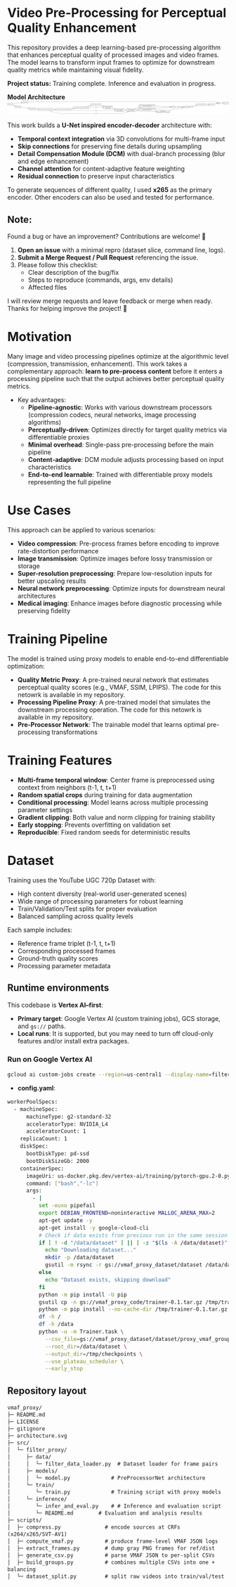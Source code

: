 # Video Pre-Processing for Perceptual Quality Enhancement

This repository provides a deep learning-based pre-processing algorithm that enhances perceptual quality of processed images and video frames. The model learns to transform input frames to optimize for downstream quality metrics while maintaining visual fidelity.

**Project status:** Training complete. Inference and evaluation in progress.

**Model Architecture**
![Filter Proxy architecture](./architecture.svg "Filter Proxy architecture")

This work builds a **U-Net inspired encoder-decoder** architecture with:

- **Temporal context integration** via 3D convolutions for multi-frame input
- **Skip connections** for preserving fine details during upsampling
- **Detail Compensation Module (DCM)** with dual-branch processing (blur and edge enhancement)
- **Channel attention** for content-adaptive feature weighting
- **Residual connection** to preserve input characteristics

To generate sequences of different quality, I used **x265** as the primary encoder. Other encoders can also be used and tested for performance.

## Note: 
Found a bug or have an improvement? Contributions are welcome! 🙌
1. **Open an issue** with a minimal repro (dataset slice, command line, logs).
2. **Submit a Merge Request / Pull Request** referencing the issue.
3. Please follow this checklist:
   - Clear description of the bug/fix
   - Steps to reproduce (commands, args, env details)
   - Affected files

I will review merge requests and leave feedback or merge when ready. Thanks for helping improve the project! 🚀

# Motivation
Many image and video processing pipelines optimize at the algorithmic level (compression, transmission, enhancement). This work takes a complementary approach: **learn to pre-process content** before it enters a processing pipeline such that the output achieves better perceptual quality metrics.

- Key advantages:
  - **Pipeline-agnostic**: Works with various downstream processors (compression codecs, neural networks, image processing algorithms)
  - **Perceptually-driven**: Optimizes directly for target quality metrics via differentiable proxies 
  - **Minimal overhead**: Single-pass pre-processing before the main pipeline
  - **Content-adaptive**: DCM module adjusts processing based on input characteristics
  - **End-to-end learnable**: Trained with differentiable proxy models representing the full pipeline

# Use Cases
This approach can be applied to various scenarios:
- **Video compression**: Pre-process frames before encoding to improve rate-distortion performance
- **Image transmission**: Optimize images before lossy transmission or storage 
- **Super-resolution preprocessing**: Prepare low-resolution inputs for better upscaling results
- **Neural network preprocessing**: Optimize inputs for downstream neural architectures
- **Medical imaging**: Enhance images before diagnostic processing while preserving fidelity

# Training Pipeline
The model is trained using proxy models to enable end-to-end differentiable optimization:
 - **Quality Metric Proxy**: A pre-trained neural network that estimates perceptual quality scores (e.g., VMAF, SSIM, LPIPS). The code for this netowrk is available in my repository.
 - **Processing Pipeline Proxy**: A pre-trained model that simulates the downstream processing operation. The code for this netowrk is available in my repository.
 - **Pre-Processor Network**: The trainable model that learns optimal pre-processing transformations

# Training Features
- **Multi-frame temporal window**: Center frame is preprocessed using context from neighbors (t-1, t, t+1)
- **Random spatial crops** during training for data augmentation
- **Conditional processing**: Model learns across multiple processing parameter settings
- **Gradient clipping**: Both value and norm clipping for training stability
- **Early stopping**: Prevents overfitting on validation set
- **Reproducible**: Fixed random seeds for deterministic results

# Dataset
Training uses the YouTube UGC 720p Dataset with:
- High content diversity (real-world user-generated scenes)
- Wide range of processing parameters for robust learning
- Train/Validation/Test splits for proper evaluation
- Balanced sampling across quality levels

Each sample includes:
- Reference frame triplet (t-1, t, t+1)
- Corresponding processed frames
- Ground-truth quality scores
- Processing parameter metadata

## Runtime environments

This codebase is **Vertex AI–first**:

- **Primary target**: Google Vertex AI (custom training jobs), GCS storage, and `gs://` paths.
- **Local runs**: It is supported, but you may need to turn off cloud-only features and/or install extra packages.

### Run on Google Vertex AI

```bash
gcloud ai custom-jobs create --region=us-central1 --display-name=filter-proxy --config="C:/Users/User/Desktop/DL/FilterProxy/Trainer/config_local_short.yaml"
```
- **config.yaml**:
```bash
workerPoolSpecs:
  - machineSpec:
      machineType: g2-standard-32
      acceleratorType: NVIDIA_L4
      acceleratorCount: 1
    replicaCount: 1
    diskSpec:
      bootDiskType: pd-ssd
      bootDiskSizeGb: 2000
    containerSpec:
      imageUri: us-docker.pkg.dev/vertex-ai/training/pytorch-gpu.2-0.py310:latest
      command: ["bash","-lc"]
      args:
        - |
          set -euxo pipefail
          export DEBIAN_FRONTEND=noninteractive MALLOC_ARENA_MAX=2
          apt-get update -y
          apt-get install -y google-cloud-cli
          # Check if data exists from previous run in the same session
          if [ ! -d "/data/dataset" ] || [ -z "$(ls -A /data/dataset)" ]; then
            echo "Downloading dataset..."
            mkdir -p /data/dataset
            gsutil -m rsync -r gs://vmaf_proxy_dataset/dataset /data/dataset
          else
            echo "Dataset exists, skipping download"
          fi
          python -m pip install -U pip
          gsutil cp -n gs://vmaf_proxy_code/trainer-0.1.tar.gz /tmp/trainer-0.1.tar.gz
          python -m pip install --no-cache-dir /tmp/trainer-0.1.tar.gz google-cloud-storage gcsfs
          df -h /
          df -h /data
          python -u -m Trainer.task \
            --csv_file=gs://vmaf_proxy_dataset/dataset/proxy_vmaf_groups.csv \
            --root_dir=/data/dataset \
            --output_dir=/tmp/checkpoints \
            --use_plateau_scheduler \
            --early_stop
```
## Repository layout
```text
vmaf_proxy/
├─ README.md
├─ LICENSE
├─ gitignore
├─ architecture.svg
├─ src/
│  └─ filter_proxy/
│     ├─ data/
│     │  └─ filter_data_loader.py  # Dataset loader for frame pairs
│     ├─ models/
│     │  └─ model.py             # PreProcessorNet architecture
│     └─ train/
│        └─ train.py             # Training script with proxy models
│     └─ inference/
│        └─ infer_and_eval.py    # # Inference and evaluation script
│        └─ README.md        # Evaluation and analysis results
├─ scripts/
│  ├─ compress.py              # encode sources at CRFs (x264/x265/SVT-AV1)
│  ├─ compute_vmaf.py          # produce frame-level VMAF JSON logs
│  ├─ extract_frames.py        # dump gray PNG frames for ref/dist
│  ├─ generate_csv.py          # parse VMAF JSON to per-split CSVs
│  ├─ build_groups.py          # combines multiple CSVs into one + balancing
│  └─ dataset_split.py         # split raw videos into train/val/test
```
